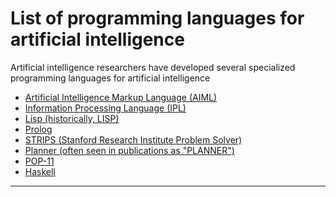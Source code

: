 # List of programming languages for artificial intelligence

Artificial intelligence researchers have developed several specialized programming languages for artificial intelligence

- <a href="http://www.alicebot.org/aiml.html" target="_blank" >Artificial Intelligence Markup Language (AIML)</a>
- <a href="https://en.wikipedia.org/wiki/Information_Processing_Language" target="_blank" >Information Processing Language (IPL)</a>
- <a href="http://www-formal.stanford.edu/jmc/history/lisp/lisp.html" target="_blank" >Lisp (historically, LISP)</a>
- <a href="http://www.metalevel.at/faq/faq.html" target="_blank" >Prolog</a>
- <a href="http://ai.stanford.edu/~nilsson/OnlinePubs-Nils/PublishedPapers/strips.pdf" target="_blank" >STRIPS (Stanford Research Institute Problem Solver)</a>
- <a href="https://en.wikipedia.org/wiki/Planner_(programming_language)" target="_blank" >Planner (often seen in publications as "PLANNER")</a>
- <a href="http://www.cs.bham.ac.uk/research/projects/poplog/freepoplog.html" target="_blank" >POP-11</a>
- <a href="https://www.haskell.org/" target="_blank" >Haskell</a>

---

